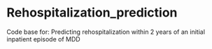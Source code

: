 # Rehospitalization_prediction
Code base for: Predicting rehospitalization within 2 years of an initial inpatient episode of MDD
